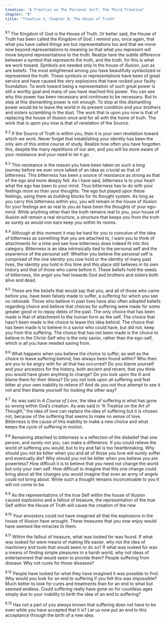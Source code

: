 ```yaml
---
treatise: "A Treatise on The Personal Self: The Third Treatise"
chapter: "8"
title: "Treatise 3, Chapter 8: The House of Truth"
---
```


<sup>8.1</sup> The Kingdom of God is the House of Truth. Or better said,
the House of Truth has been called the Kingdom of God. I remind you,
once again, that what you have called things are but representations too
and that we move now beyond representations to meaning so that what you
represent will move beyond representations to the truth. Realize here
the subtle difference between a symbol that represents the truth, and
the truth, for this is what we work toward. Symbols are needed only in
the house of illusion, just as are beliefs. The most enlightened among
you have beautifully symbolized or represented the truth. These symbols
or representations have been of great service and have caused the very
explosions that have rocked your faulty foundation. To work toward being
a representation of such great power is still a worthy goal and many of
you have reached this power. You can see why this power has been
necessary and continues to be necessary. But to stop at this dismantling
power is not enough. To stop at this dismantling power would be to leave
the world in its present condition and your brothers and sisters
scrambling in the dust. The work that is upon you now is that of
replacing the house of illusion once and for all with the home of truth.
The work that is upon you now is that of revelation of the Source. 

<sup>8.2</sup> If the Source of Truth is within you, then it is your own
revelation toward which we work. Never forget that establishing your
identity has been the only aim of this entire course of study. Realize
how often you have forgotten this, despite the many repetitions of our
aim, and you will be more aware of your resistance and your need to let
it go. 

<sup>8.3</sup> This resistance is the reason you have been taken on such
a long journey before we ever once talked of an idea as crucial as that
of bitterness.  This bitterness has been a source of resistance as
strong as that of the ego and more deeply felt. As I have said,
bitterness is to your heart what the ego has been to your mind. Thus
bitterness has to do with your feelings more so than your thoughts. The
ego but played upon these feelings, using them as building blocks for
its thought system. As long as you carry this bitterness within you, you
will remain in the house of illusion for your feelings are as real to
you as have been the thoughts of your ego-mind. While anything other
than the truth remains real to you, your house of illusion will remain a
real structure, a structure that keeps you from the truth as surely as
would iron bars keep you within its rooms. 

<sup>8.4</sup> Although at this moment it may be hard for you to
conceive of the idea of bitterness as something that you are attached
to, I want you to think of attachments for a time and see how bitterness
does indeed fit into this category. Bitterness is an idea intrinsically
tied to the personal self and the experience of the personal self.
Whether you believe the personal self is comprised of the one identity
you now hold or the identity of many past lives, the identity you hold
in this time and this place still believes in its own history and that
of those who came before it. These beliefs hold the seeds of bitterness,
the angst you feel towards God and brothers and sisters both alive and
dead. 

<sup>8.5</sup> These are the beliefs that would say that you, and all of
those who came before you, have been falsely made to suffer, a suffering
for which you see no rationale. Those who believe in past lives have
also often adopted beliefs regarding choice and believe that choices for
suffering were made for some greater good or to repay debts of the past.
The only choice that has been made is that of attachment to the human
form as the self. The choice that hasn’t been made is the choice to
leave this idea behind. The choice that has been made is to believe in a
savior who could have, but did not, keep you from this suffering. The
choice that has not been made is the choice to believe in the
Christ-Self who is the only savior, rather than the ego-self, which is
all you have needed saving from. 

<sup>8.6</sup> What happens when you believe the choice to suffer, as
well as the choice to leave suffering behind, has always been found
within? Who then are you to be angry with for all that has occurred? Do
you blame yourself and your ancestors for the history, both ancient and
recent, that you think you would have given anything to change? Do you
look upon the ill and blame them for their illness? Do you not look upon
all suffering and feel bitter at your own inability to relieve it? And
do you not thus attempt to see it not and then blame yourself for
looking the other way? 

<sup>8.7</sup> As was said in *A Course of Love*, the idea of suffering
is what has gone so wrong within God’s creation.  As was said in “A
Treatise on the Art of Thought,” the idea of love can replace the idea
of suffering but it is chosen not, because of the suffering that seems
to make no sense of love. Bitterness is the cause of this inability to
make a new choice and what keeps the cycle of suffering in motion. 

<sup>8.8</sup> Remaining attached to bitterness is a reflection of the
disbelief that one person, and surely not you, can make a difference. If
you could relieve the world of suffering you would, but to try and fail
is too heartbreaking. Why should you not be bitter when you and all of
those you love will surely suffer and eventually die? Why should you not
be bitter when you believe you are powerless? How difficult it is to
believe that you need not change the world but only your own self. How
difficult to imagine that this one change could bring about all the
changes you would imagine that even an army of angels could not bring
about. While such a thought remains inconceivable to you it will not
come to be. 

<sup>8.9</sup> As the representations of the true Self within the house
of illusion caused explosions and a fallout of treasure, the
representation of the true Self within the House of Truth will cause the
creation of the new. 

<sup>8.10</sup> Your ancestors could not have imagined all that the
explosions in the house of illusion have wrought.  These treasures that
you now enjoy would have seemed like miracles to them. 

<sup>8.11</sup> Within the fallout of treasure, what was looked for was
found.  If what was looked for were means of making life easier, why not
the idea of machinery and tools that would seem to do so? If what was
looked for was a means of finding simple pleasures in a harsh world, why
not ideas of entertainment that would seem to provide them? People
suffering from disease: Why not cures for those diseases?  

<sup>8.12</sup> People have looked for what they have imagined it was
possible to find. Why would you look for an end to suffering if you felt
this was impossible? Much better to look for cures and treatments than
for an end to what but seemed endless. Could suffering really have gone
on for countless ages simply due to your inability to birth the idea of
an end to suffering? 

<sup>8.13</sup> Has not a part of you always known that suffering does
not have to be even while you have accepted that it is? Let us now put
an end to this acceptance through the birth of a new idea.

